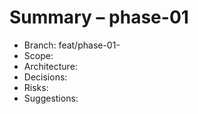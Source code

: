 # Summary – phase-01
- Branch: feat/phase-01-<slug>
- Scope: <files>
- Architecture: <overview>
- Decisions: <list>
- Risks: <list>
- Suggestions: <list>